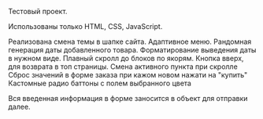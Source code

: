 Тестовый проект.

Использованы только HTML, CSS, JavaScript.

Реализована смена темы в шапке сайта.
Адаптивное меню.
Рандомная генерация даты добавленного товара.
Форматирование выведения даты в нужном виде.
Плавный скролл до блоков по якорям.
Кнопка вверх, для возврата в топ страницы.
Смена активного пункта при скролле
Сброс значений в форме заказа при кажом новом нажати на "купить"
Кастомные радио баттоны с полем выбранного цвета

Вся введенная информация в форме заносится в объект для отправки далее.
